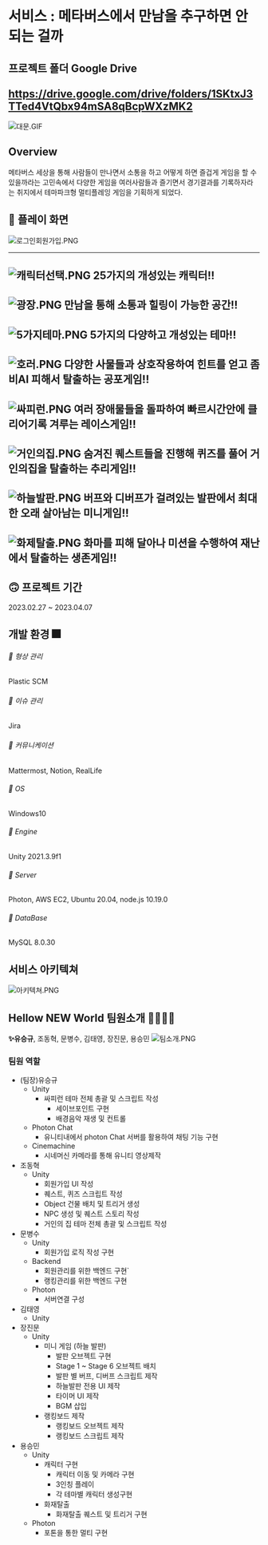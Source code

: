 # 서비스 : 메타버스에서 만남을 추구하면 안되는 걸까
## 프로젝트 폴더 Google Drive <br><br> https://drive.google.com/drive/folders/1SKtxJ3TTed4VtQbx94mSA8qBcpWXzMK2
![대문.GIF](image/%EB%A9%94%EB%A7%8C%EC%B6%94.png)

## Overview

메타버스 세상을 통해 사람들이 만나면서 소통을 하고 어떻게 하면 즐겁게 게임을 할 수 있을까라는 고민속에서 다양한 게임을 여러사람들과 즐기면서 경기결과를 기록하자라는 취지에서 테마파크형 멀티플레잉 게임을 기획하게 되었다.

## 👀 플레이 화면

![로그인회원가입.PNG](image/%EB%A1%9C%EA%B7%B8%EC%9D%B8%ED%9A%8C%EC%9B%90%EA%B0%80%EC%9E%85.png)

---

![캐릭터선택.PNG](image/chaSelect.gif)
25가지의 개성있는 캐릭터!!
---

![광장.PNG](image/%EA%B4%91%EC%9E%A5.png)
만남을 통해 소통과 힐링이 가능한 공간!!
---

![5가지테마.PNG](image/5theme.png)
5가지의 다양하고 개성있는 테마!!
---

![호러.PNG](image/horror.png)
다양한 사물들과 상호작용하여 힌트를 얻고 좀비AI 피해서 탈출하는 공포게임!! 
---

![싸피런.PNG](image/ssafyRunpng.png)
여러 장애물들을 돌파하여 빠르시간안에 클리어기록 겨루는 레이스게임!!
---

![거인의집.PNG](image/giantRoom.png)
숨겨진 퀘스트들을 진행해 퀴즈를 풀어 거인의집을 탈출하는 추리게임!!
---

![하늘발판.PNG](image/skyf.png)
버프와 디버프가 걸려있는 발판에서 최대한 오래 살아남는 미니게임!!
---

![화제탈출.PNG](image/fireexcape.png)
화마를 피해 달아나 미션을 수행하여 재난에서 탈출하는 생존게임!!
---
## 🙃 프로젝트 기간

2023.02.27 ~ 2023.04.07

## 개발 환경 🎆

###### 📕 형상 관리

Plastic SCM

###### 📖 이슈 관리

Jira

###### 📗 커뮤니케이션

Mattermost, Notion, RealLife

###### 📘 OS

Windows10

###### 📓 Engine

Unity 2021.3.9f1

###### 📒 Server

Photon, AWS EC2, Ubuntu 20.04, node.js 10.19.0

###### 📜 DataBase

MySQL 8.0.30

## 서비스 아키텍쳐

![아키텍쳐.PNG](image/architecture.png)

## Hellow NEW World 팀원소개 🙍‍♀️🙍‍♂️

**✨유승규**, 조동혁, 문병수, 김태영, 장진문, 용승민
![팀소개.PNG](image/ourTeam.gif)

### 팀원 역할

- (팀장)유승규
  - Unity
    - 싸피런 테마 전체 총괄 및 스크립트 작성
      - 세이브포인트 구현
      - 배경음악 재생 및 컨트롤
  - Photon Chat
    - 유니티내에서 photon Chat 서버를 활용하여 채팅 기능 구현
  - Cinemachine
    - 시네머신 카메라를 통해 유니티 영상제작
- 조동혁
  - Unity
    - 회원가입 UI 작성
    - 퀘스트, 퀴즈 스크립트 작성
    - Object 건물 배치 및 트리거 생성
    - NPC 생성 및 퀘스트 스토리 작성
    - 거인의 집 테마 전체 총괄 및 스크립트 작성
- 문병수
  - Unity
    - 회원가입 로직 작성 구현
  - Backend
    - 회원관리를 위한 백엔드 구현`
    - 랭킹관리를 위한 백엔드 구현
  - Photon
    - 서버연결 구성
- 김태영
  - Unity
- 장진문
  - Unity
    - 미니 게임 (하늘 발판)
      - 발판 오브젝트 구현
      - Stage 1 ~ Stage 6 오브젝트 배치
      - 발판 별 버프, 디버프 스크립트 제작
      - 하늘발판 전용 UI 제작
      - 타이머 UI 제작
      - BGM 삽입
    - 랭킹보드 제작
      - 랭킹보드 오브젝트 제작
      - 랭킹보드 스크립트 제작
- 용승민
  - Unity
    - 캐릭터 구현
      - 캐릭터 이동 및 카메라 구현
      - 3인칭 플레이
      - 각 테마별 캐릭터 생성구현
    - 화재탈출
      - 화재탈출 퀘스트 및 트리거 구현
  - Photon
    - 포톤을 통한 멀티 구현

